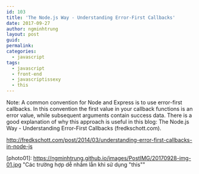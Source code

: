 ```yaml
---
id: 103
title: 'The Node.js Way - Understanding Error-First Callbacks'
date: 2017-09-27
author: ngminhtrung
layout: post
guid: 
permalink: 
categories:
  - javascript
tags:
  - javascript
  - front-end
  - javascriptissexy
  - this
---
```



Note: A common convention for Node and Express is to use error-first callbacks. In this convention the first value in your callback functions is an error value, while subsequent arguments contain success data. There is a good explanation of why this approach is useful in this blog: The Node.js Way - Understanding Error-First Callbacks (fredkschott.com).

http://fredkschott.com/post/2014/03/understanding-error-first-callbacks-in-node-js

[photo01]: https://ngminhtrung.github.io/images/PostIMG/20170928-img-01.jpg "Các trường hợp dễ nhầm lẫn khi sử dụng "this""
